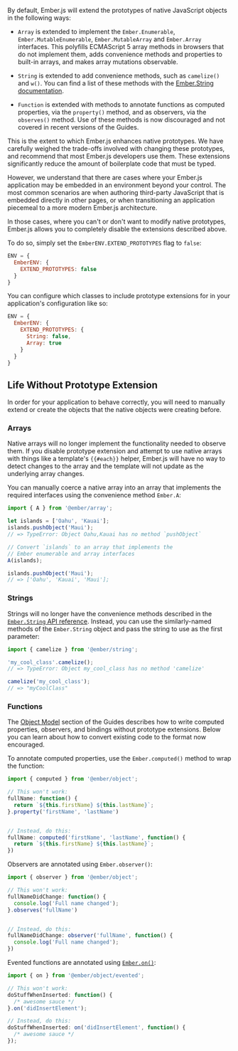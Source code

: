 By default, Ember.js will extend the prototypes of native JavaScript
objects in the following ways:

* `Array` is extended to implement the `Ember.Enumerable`,
  `Ember.MutableEnumerable`, `Ember.MutableArray` and `Ember.Array`
  interfaces. This polyfills ECMAScript 5 array methods in browsers that
  do not implement them, adds convenience methods and properties to
  built-in arrays, and makes array mutations observable.

* `String` is extended to add convenience methods, such as
  `camelize()` and `w()`. You can find a list of these methods with the
  [Ember.String documentation](https://api.emberjs.com/ember/release/classes/String).

* `Function` is extended with methods to annotate functions as
  computed properties, via the `property()` method, and as observers,
  via the `observes()` method. Use of these methods
  is now discouraged and not covered in recent versions of the Guides.

This is the extent to which Ember.js enhances native prototypes. We have
carefully weighed the trade-offs involved with changing these prototypes,
and recommend that most Ember.js developers use them. These extensions
significantly reduce the amount of boilerplate code that must be typed.

However, we understand that there are cases where your Ember.js
application may be embedded in an environment beyond your control. The
most common scenarios are when authoring third-party JavaScript that is
embedded directly in other pages, or when transitioning an application
piecemeal to a more modern Ember.js architecture.

In those cases, where you can't or don't want to modify native
prototypes, Ember.js allows you to completely disable the extensions
described above.

To do so, simply set the `EmberENV.EXTEND_PROTOTYPES` flag to `false`:

```javascript {data-filename=config/environment.js}
ENV = {
  EmberENV: {
    EXTEND_PROTOTYPES: false
  }
}
```

You can configure which classes to include prototype extensions
for in your application's configuration like so:

```javascript {data-filename=config/environment.js}
ENV = {
  EmberENV: {
    EXTEND_PROTOTYPES: {
      String: false,
      Array: true
    }
  }
}
```

## Life Without Prototype Extension

In order for your application to behave correctly, you will need to
manually extend or create the objects that the native objects were
creating before.

### Arrays

Native arrays will no longer implement the functionality needed to
observe them. If you disable prototype extension and attempt to use
native arrays with things like a template's `{{#each}}` helper, Ember.js
will have no way to detect changes to the array and the template will
not update as the underlying array changes.

You can manually coerce a native array into an array that implements the
required interfaces using the convenience method `Ember.A`:

```javascript
import { A } from '@ember/array';

let islands = ['Oahu', 'Kauai'];
islands.pushObject('Maui');
// => TypeError: Object Oahu,Kauai has no method `pushObject`

// Convert `islands` to an array that implements the
// Ember enumerable and array interfaces
A(islands);

islands.pushObject('Maui');
// => ['Oahu', 'Kauai', 'Maui'];
```

### Strings

Strings will no longer have the convenience methods described in the
[`Ember.String` API reference](https://api.emberjs.com/ember/release/classes/String).
Instead,
you can use the similarly-named methods of the `Ember.String` object and
pass the string to use as the first parameter:

```javascript
import { camelize } from '@ember/string';

'my_cool_class'.camelize();
// => TypeError: Object my_cool_class has no method 'camelize'

camelize('my_cool_class');
// => "myCoolClass"
```

### Functions

The [Object Model](../../object-model/) section of the Guides describes
how to write computed properties, observers, and bindings without
prototype extensions. Below you can learn about how to convert existing
code to the format now encouraged.

To annotate computed properties, use the `Ember.computed()` method to
wrap the function:

```javascript
import { computed } from '@ember/object';

// This won't work:
fullName: function() {
  return `${this.firstName} ${this.lastName}`;
}.property('firstName', 'lastName')


// Instead, do this:
fullName: computed('firstName', 'lastName', function() {
  return `${this.firstName} ${this.lastName}`;
})
```

Observers are annotated using `Ember.observer()`:

```javascript
import { observer } from '@ember/object';

// This won't work:
fullNameDidChange: function() {
  console.log('Full name changed');
}.observes('fullName')


// Instead, do this:
fullNameDidChange: observer('fullName', function() {
  console.log('Full name changed');
})
```

Evented functions are annotated using [`Ember.on()`](https://api.emberjs.com/ember/2.15/namespaces/Ember/methods/on?anchor=on):

```javascript
import { on } from '@ember/object/evented';

// This won't work:
doStuffWhenInserted: function() {
  /* awesome sauce */
}.on('didInsertElement');

// Instead, do this:
doStuffWhenInserted: on('didInsertElement', function() {
  /* awesome sauce */
});
```

<!-- eof - needed for pages that end in a code block  -->
